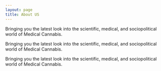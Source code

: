 ```yaml
---
layout: page
title: About US
---
```


Bringing you the latest look into the scientific, medical, and sociopolitical world of Medical Cannabis.

Bringing you the latest look into the scientific, medical, and sociopolitical world of Medical Cannabis.

Bringing you the latest look into the scientific, medical, and sociopolitical world of Medical Cannabis.
